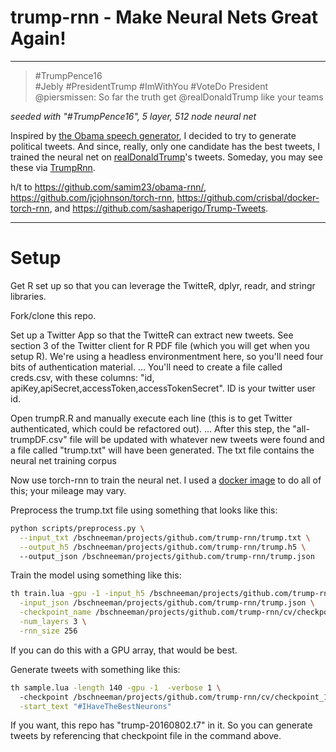 # trump-rnn - Make Neural Nets Great Again!
---


> \#TrumpPence16  
> \#Jebly #PresidentTrump #ImWithYou #VoteDo President  
> @piersmissen: So far the truth get @realDonaldTrump like your teams

*seeded with "#TrumpPence16", 5 layer, 512 node neural net*

Inspired by [the Obama speech generator](https://medium.com/@samim/obama-rnn-machine-generated-political-speeches-c8abd18a2ea0#.3and4fbdf), I decided to try to generate political tweets. And since, really, only one candidate has the best tweets, I trained the neural net on [realDonaldTrump](https://twitter.com/realDonaldTrump)'s tweets. Someday, you may see these via [TrumpRnn](https://twitter.com/TrumpRnn).

h/t to https://github.com/samim23/obama-rnn/, https://github.com/jcjohnson/torch-rnn, https://github.com/crisbal/docker-torch-rnn, and https://github.com/sashaperigo/Trump-Tweets. 

---
# Setup

Get R set up so that you can leverage the TwitteR, dplyr, readr, and stringr libraries.

Fork/clone this repo.

Set up a Twitter App so that the TwitteR can extract new tweets. See section 3 of the Twitter client for R PDF file (which you will get when you setup R). We're using a headless environmentment here, so you'll need four bits of authentication material.
... You'll need to create a file called creds.csv, with these columns: "id, apiKey,apiSecret,accessToken,accessTokenSecret". ID is your twitter user id.

Open trumpR.R and manually execute each line (this is to get Twitter authenticated, which could be refactored out).
... After this step, the "all-trumpDF.csv" file will be updated with whatever new tweets were found and a file called "trump.txt" will have been generated. The txt file contains the neural net training corpus

Now use torch-rnn to train the neural net. I used a [docker image](https://github.com/crisbal/docker-torch-rnn) to do all of this; your mileage may vary.

Preprocess the trump.txt file using something that looks like this:

```bash
python scripts/preprocess.py \
  --input_txt /bschneeman/projects/github.com/trump-rnn/trump.txt \
  --output_h5 /bschneeman/projects/github.com/trump-rnn/trump.h5 \  
  --output_json /bschneeman/projects/github.com/trump-rnn/trump.json
```

Train the model using something like this:

```bash
th train.lua -gpu -1 -input_h5 /bschneeman/projects/github.com/trump-rnn/trump.h5 \
  -input_json /bschneeman/projects/github.com/trump-rnn/trump.json \
  -checkpoint_name /bschneeman/projects/github.com/trump-rnn/cv/checkpoint \
  -num_layers 3 \
  -rnn_size 256
```
If you can do this with a GPU array, that would be best.

Generate tweets with something like this:

```bash
th sample.lua -length 140 -gpu -1  -verbose 1 \ 
  -checkpoint /bschneeman/projects/github.com/trump-rnn/cv/checkpoint_1000.t7 \
  -start_text "#IHaveTheBestNeurons" 
```

If you want, this repo has "trump-20160802.t7" in it. So you can generate tweets by referencing that checkpoint file in the command above.